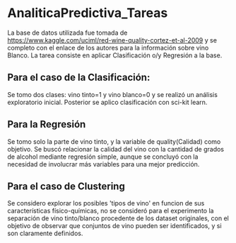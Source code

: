 # AnaliticaPredictiva_Tareas
La base de datos utilizada fue tomada de 
https://www.kaggle.com/uciml/red-wine-quality-cortez-et-al-2009
y se completo con el enlace de los autores para la información sobre vino Blanco.
La tarea consiste en aplicar Clasificación o/y Regresión a la base.
## Para el caso de la Clasificación: 
Se tomo dos clases: vino tinto=1 y vino blanco=0 y se realizó un análisis exploratorio inicial. Posterior se aplico clasificación con sci-kit learn.

## Para la Regresión
Se tomo solo la parte de vino tinto, y la variable de quality(Calidad) como objetivo.
Se buscó relacionar la calidad del vino con la cantidad de grados de alcohol mediante regresión simple, aunque se concluyó con la necesidad de involucrar más variables para una mejor predicción.

## Para el caso de Clustering
Se considero explorar los posibles 'tipos de vino' en funcion de sus características físico-químicas, no se consideró para el experimento la separación de vino tinto/blanco procedente de los dataset originales, con el objetivo de observar que conjuntos de vino pueden ser identificados, y si son claramente definidos.
